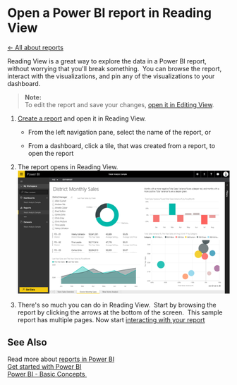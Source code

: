 <properties 
   pageTitle="Open a Power BI report in Reading View"
   description="Open a Power BI report in Reading View"
   services="powerbi" 
   documentationCenter="" 
   authors="jastru" 
   manager="mblythe" 
   editor=""
   tags=""/>
 
<tags
   ms.service="powerbi"
   ms.devlang="NA"
   ms.topic="article"
   ms.tgt_pltfrm="NA"
   ms.workload="powerbi"
   ms.date="10/15/2015"
   ms.author="jastru"/>

# Open a Power BI report in Reading View  
[← All about reports](https://support.powerbi.com/knowledgebase/topics/65157-all-about-reports)

Reading View is a great way to explore the data in a Power BI report, without worrying that you'll break something.  You can browse the report, interact with the visualizations, and pin any of the visualizations to your dashboard. 

>**Note:**  
>To edit the report and save your changes, [open it in Editing View](http://support.powerbi.com/knowledgebase/articles/439921-go-from-report-exploration-mode-to-edit-mode).

1.  [Create a report](http://support.powerbi.com/knowledgebase/articles/475616-create-a-new-power-bi-report) and open it in Reading View.

	-   From the left navigation pane, select the name of the report, or

	-   From a dashboard, click a tile, that was created from a report, to open the report

2.  The report opens in Reading View.  
![](media/powerbi-service-open-a-report-in-reading-view/readingView.png)

3.  There's so much you can do in Reading View.  Start by browsing the report by clicking the arrows at the bottom of the screen.  This sample report has multiple pages. Now start [interacting with your report](http://support.powerbi.com/knowledgebase/articles/445094-interact-with-a-report-in-reading-view) 

## See Also  
 Read more about [reports in Power BI](http://support.powerbi.com/knowledgebase/articles/425684-reports-in-power-bi)  
[Get started with Power BI](http://support.powerbi.com/knowledgebase/articles/430814-get-started-with-power-bi)  
[Power BI - Basic Concepts ](http://support.powerbi.com/knowledgebase/articles/487029-power-bi-preview-basic-concepts)  